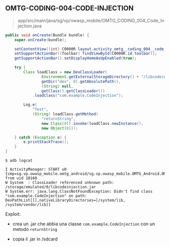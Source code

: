 ## OMTG-CODING-004-CODE-INJECTION

> app/src/main/java/sg/vp/owasp_mobile/OMTG_CODING_004_Code_Injection.java

```java
public void onCreate(Bundle bundle) {
	super.onCreate(bundle);

	setContentView((int) C0000R.layout.activity_omtg__coding_004__code__injection);
	setSupportActionBar((Toolbar) findViewById(C0000R.id.toolbar));
	getSupportActionBar().setDisplayHomeAsUpEnabled(true);

	try {
		Class loadClass = new DexClassLoader(
				Environment.getExternalStorageDirectory() + "/libcodeinjection.jar", 
				getDir("dex", 0).getAbsolutePath(), 
				(String) null, 
				getClass().getClassLoader())
			.loadClass("com.example.CodeInjection");

		Log.e(
			"Test", 
			(String) loadClass.getMethod(
				"returnString", 
				new Class[0]).invoke(loadClass.newInstance(), 
				new Object[0]));

	} catch (Exception e) {
		e.printStackTrace();
	}
}
```

`$ adb logcat`

```
I ActivityManager: START u0 {cmp=sg.vp.owasp_mobile.omtg_android/sg.vp.owasp_mobile.OMTG_Android.OMTG_CODING_004_Code_Injection} from uid 10160
W System  : ClassLoader referenced unknown path: /storage/emulated/0/libcodeinjection.jar
W System.err: java.lang.ClassNotFoundException: Didn't find class "com.example.CodeInjection" on path: DexPathList[[],nativeLibraryDirectories=[/system/lib, /system/vendor/lib]]
```

Exploit:

- crea un .jar che abbia una classe `com.example.CodeInjection` con un metodo `returnString`

- copia il .jar in /sdcard

